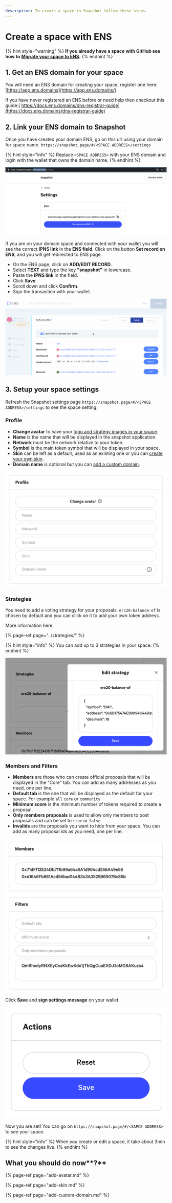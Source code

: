 ```yaml
---
description: To create a space in Snapshot follow these steps.
---
```


# Create a space with ENS

{% hint style="warning" %}
**If you already have a space with GitHub see how to** [**Migrate your space to ENS**](https://docs.snapshot.page/spaces/migrate)**.**
{% endhint %}

## 1. Get an ENS domain for your space

You will need an ENS domain for creating your space, register one here:  
[https://app.ens.domains](https://app.ens.domains/)

If you have never registered an ENS before or need help then checkout this guide:[ https://docs.ens.domains/dns-registrar-guide](https://docs.ens.domains/dns-registrar-guide)

## 2. Link your ENS domain to Snapshot

Once you have created your domain ENS, go on this url using your domain for space name. `https://snapshot.page/#/<SPACE ADDRESS>/settings`

{% hint style="info" %}
Replace `<SPACE ADDRESS>` with your ENS domain and login with the wallet that owns the domain name.
{% endhint %}

![Set your Snapshot IPNS link](../.gitbook/assets/capture-de-cran-2020-12-20-a-11.09.23.png)

If you are on your domain space and connected with your wallet you will see the correct **IPNS link** in the **ENS field**. Click on the button **Set record on ENS**, and you will get redirected to ENS page.

* On the ENS page, click on **ADD/EDIT RECORD**.
* Select **TEXT** and type the key **"snapshot"** in lowercase.
* Paste the **IPNS link** in the field.
* Click **Save**.
* Scroll down and click **Confirm**.
* Sign the transaction with your wallet.

![](../.gitbook/assets/snapshot%20%281%29.gif)

## **3. Setup your space settings**

Refresh the Snapshot settings page `https://snapshot.page/#/<SPACE ADDRESS>/settings` to see the space setting.

### Profile

* **Change avatar** to have your [logo and strategy images in your space](add-avatar.md#add-your-space-logo-and-strategy-image-s).
* **Name** is the name that will be displayed in the snapshot application.
* **Network** must be the network relative to your token.
* **Symbol** is the main token symbol that will be displayed in your space.
* **Skin** can be left as a default, used as an existing one or you can [create your own skin](add-skin.md#add-your-skin).
* **Domain name** is optional but you can [add a custom domain](add-custom-domain.md#add-a-custom-domain).

![Snapshot profile settings](../.gitbook/assets/capture-de-cran-2020-12-20-a-11.47.31.png)

### **Strategies**

You need to add a voting strategy for your proposals. `erc20-balance-of` is chosen by default and you can click on it to add your own token address.

More information here:

{% page-ref page="../strategies/" %}

{% hint style="info" %}
You can add up to 3 strategies in your space.
{% endhint %}

![Edit strategies](../.gitbook/assets/capture-de-cran-2020-12-20-a-12.19.09.png)

### Members and Filters

* **Members** are those who can create official proposals that will be displayed in the "Core" tab. You can add as many addresses as you need, one per line.
* **Default tab** is the one that will be displayed as the default for your space. For example `all` `core` or `community`
* **Minimum score** is the minimum number of tokens required to create a proposal.
* **Only members proposals** is used to allow only members to post proposals and can be set to `true` or `false`
* **Invalids** are the proposals you want to hide from your space. You can add as many proposal ids as you need, one per line.

![Configure the organization and permissions of the proposals](../.gitbook/assets/capture-de-cran-2020-12-20-a-12.25.49.png)

Click **Save** and **sign settings message** on your wallet.

![Save your Snapshot space settings](../.gitbook/assets/capture-de-cran-2020-12-20-a-12.43.25.png)

Now you are set! You can go on `https://snapshot.page/#/<SAPCE ADDRESS>` to see your space.

{% hint style="info" %}
When you create or edit a space, it take about 3min to see the changes live.
{% endhint %}

## What you should do now**?**

{% page-ref page="add-avatar.md" %}

{% page-ref page="add-skin.md" %}

{% page-ref page="add-custom-domain.md" %}

